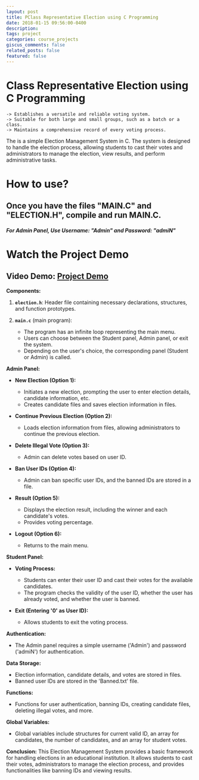```yaml
---
layout: post
title: PClass Representative Election using C Programming
date: 2018-01-15 09:56:00-0400
description: 
tags: project
categories: course_projects
giscus_comments: false
related_posts: false
featured: false
---
```

# Class Representative Election using C Programming

    -> Establishes a versatile and reliable voting system.
    -> Suitable for both large and small groups, such as a batch or a class.
    -> Maintains a comprehensive record of every voting process.

The is a simple Election Management System in C. The system is designed to handle the election process, allowing students to cast their votes and administrators to manage the election, view results, and perform administrative tasks.

# How to use?

## Once you have the files "MAIN.C" and "ELECTION.H", compile and run MAIN.C.
##### For Admin Panel, Use Username: "Admin" and Password: "admiN"

# Watch the Project Demo

## Video Demo: [Project Demo](https://clipchamp.com/watch/wZ85DD0J9iL)

**Components:**
1. **`election.h`**: Header file containing necessary declarations, structures, and function prototypes.

2. **`main.c`** (main program):
   - The program has an infinite loop representing the main menu.
   - Users can choose between the Student panel, Admin panel, or exit the system.
   - Depending on the user's choice, the corresponding panel (Student or Admin) is called.

**Admin Panel:**
- **New Election (Option 1):**
  - Initiates a new election, prompting the user to enter election details, candidate information, etc.
  - Creates candidate files and saves election information in files.
  
- **Continue Previous Election (Option 2):**
  - Loads election information from files, allowing administrators to continue the previous election.

- **Delete Illegal Vote (Option 3):**
  - Admin can delete votes based on user ID.

- **Ban User IDs (Option 4):**
  - Admin can ban specific user IDs, and the banned IDs are stored in a file.

- **Result (Option 5):**
  - Displays the election result, including the winner and each candidate's votes.
  - Provides voting percentage.

- **Logout (Option 6):**
  - Returns to the main menu.

**Student Panel:**
- **Voting Process:**
  - Students can enter their user ID and cast their votes for the available candidates.
  - The program checks the validity of the user ID, whether the user has already voted, and whether the user is banned.

- **Exit (Entering '0' as User ID):**
  - Allows students to exit the voting process.

**Authentication:**
- The Admin panel requires a simple username ('Admin') and password ('admiN') for authentication.

**Data Storage:**
- Election information, candidate details, and votes are stored in files.
- Banned user IDs are stored in the 'Banned.txt' file.

**Functions:**
- Functions for user authentication, banning IDs, creating candidate files, deleting illegal votes, and more.

**Global Variables:**
- Global variables include structures for current valid ID, an array for candidates, the number of candidates, and an array for student votes.

**Conclusion:**
This Election Management System provides a basic framework for handling elections in an educational institution. It allows students to cast their votes, administrators to manage the election process, and provides functionalities like banning IDs and viewing results.



